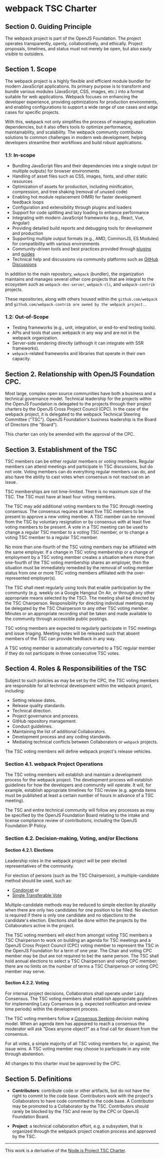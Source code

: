 # webpack TSC Charter

## Section 0. Guiding Principle

The webpack project is part of the OpenJS Foundation. The project operates transparently, openly, collaboratively, 
and ethically. Project proposals, timelines, and status must not merely be open, but also easily visible to outsiders.

## Section 1. Scope

The webpack project is a highly flexible and efficient module bundler for modern JavaScript applications. Its primary 
purpose is to transform and bundle various modules (JavaScript, CSS, images, etc.) into a format suitable for web 
applications. Webpack focuses on enhancing the developer experience, providing optimizations for production environments, 
and enabling configurations to support a wide range of use cases and edge cases for specific projects.

With this, webpack not only simplifies the process of managing application dependencies, but it also offers tools to 
optimize performance, maintainability, and scalability. The webpack community contributes solutions to common challenges 
in modern web development, helping developers streamline their workflows and build robust applications.

### 1.1: In-scope

- Bundling JavaScript files and their dependencies into a single output (or multiple outputs) for browser environments
- Handling of asset files such as CSS, images, fonts, and other static resources
- Optimization of assets for production, including minification, compression, and tree shaking (removal of unused code)
- Enabling hot module replacement (HMR) for faster development feedback loops
- Configuration and extensibility through plugins and loaders
- Support for code splitting and lazy loading to enhance performance
- Integrating with modern JavaScript frameworks (e.g., React, Vue, Angular)
- Providing detailed build reports and debugging tools for development and production
- Supporting multiple output formats (e.g., AMD, CommonJS, ES Modules) for compatibility with various environments
- Community-driven tools and best practices provided through 
  [plugins](https://webpack.js.org/plugins/) and [guides](https://webpack.js.org/guides/)
- Technical help and discussions via community platforms such as 
  [GitHub Discussions](https://github.com/webpack/webpack/discussions)

In addition to the main repository, `webpack` (bundler), the organization maintains and manages several other core 
projects that are integral to the ecosystem such as `webpack-dev-server`, `webpack-cli`,  and `webpack-contrib` projects.

These repositories, along with others housed within the `github.com/webpack` and `github.com/webpack-contrib are owned by the webpack project.`.

### 1.2: Out-of-Scope

- Testing frameworks (e.g., unit, integration, or end-to-end testing tools).
- APIs and tools that uses webpack in any way and are not in the webpack organization.
- Server-side rendering directly (although it can integrate with SSR frameworks).
- `webpack`-related frameworks and libraries that operate in their own capacity.

## Section 2. Relationship with OpenJS Foundation CPC.

Most large, complex open source communities have both a business and a technical governance model. Technical leadership 
for the projects within the OpenJS Foundation is delegated to the projects through their project charters by the OpenJS 
Cross Project Council (CPC). In the case of the webpack project, it is delegated to the webpack Technical Steering 
Committee ("TSC"). OpenJS Foundation's business leadership is the Board of Directors (the "Board").

This charter can only be amended with the approval of the CPC.

## Section 3. Establishment of the TSC

TSC members can be either _regular_ members or _voting_ members. Regular members can attend meetings and participate in 
TSC discussions, but do not vote. Voting members can do everything regular members can do, and also have the ability to 
cast votes when consensus is not reached on an issue.

TSC memberships are not time-limited. There is no maximum size of the TSC. The TSC must have at least four voting 
members.

The TSC may add additional voting members to the TSC through meeting consensus. The consensus requires at least five TSC members to be present to approve a new voting member.  A TSC member can be removed from the TSC by voluntary 
resignation or by consensus with at least five voting members to be present. A vote in a TSC meeting can be used to change a regular TSC member to a voting 
TSC member, or to change a voting TSC member to a regular TSC member.

No more than one-fourth of the TSC voting members may be affiliated with the same employer. If a change in TSC voting 
membership or a change of employment by a TSC voting member creates a situation where more than one-fourth of the TSC 
voting membership shares an employer, then the situation must be immediately remedied by the removal of voting member 
status from one or more TSC voting members affiliated with the over-represented employer(s).

The TSC shall meet regularly using tools that enable participation by the community (e.g. weekly on a Google Hangout On 
Air, or through any other appropriate means selected by the TSC). The meeting shall be directed by the TSC Chairperson. 
Responsibility for directing individual meetings may be delegated by the TSC Chairperson to any other TSC voting member. 
Minutes or an appropriate recording shall be taken and made available to the community through accessible public 
postings.

TSC voting members are expected to regularly participate in TSC meetings and issue triaging. Meeting notes will be released such that absent members of the TSC can provide feedback in any way. 

A TSC voting member is automatically converted to a TSC regular member if they do not participate in three consecutive 
TSC votes.

## Section 4. Roles & Responsibilities of the TSC

Subject to such policies as may be set by the CPC, the TSC voting members are responsible for all technical development 
within the webpack project, including:

* Setting release dates.
* Release quality standards.
* Technical direction.
* Project governance and process.
* GitHub repository management.
* Conduct guidelines.
* Maintaining the list of additional Collaborators.
* Development process and any coding standards.
* Mediating technical conflicts between Collaborators or `webpack` projects.

The TSC voting members will define webpack project's release vehicles.

### Section 4.1. webpack Project Operations

The TSC voting members will establish and maintain a development process for the webpack project. The development 
process will establish guidelines for how the developers and community will operate. It will, for example, establish 
appropriate timelines for TSC review (e.g. agenda items must be published at least a certain number of hours in advance 
of a TSC meeting).

The TSC and entire technical community will follow any processes as may be specified by the OpenJS Foundation Board 
relating to the intake and license compliance review of contributions, including the OpenJS Foundation IP Policy.

### Section 4.2. Decision-making, Voting, and/or Elections

#### Section 4.2.1. Elections

Leadership roles in the webpack project will be peer elected representatives of the community.

For election of persons (such as the TSC Chairperson), a multiple-candidate method should be used, such as:

* [Condorcet][] or
* [Single Transferable Vote][]

Multiple-candidate methods may be reduced to simple election by plurality when there are only two candidates for one 
position to be filled. No election is required if there is only one candidate and no objections to the candidate's 
election. Elections shall be done within the projects by the Collaborators active in the project.

The TSC voting members will elect from amongst voting TSC members a TSC Chairperson to work on building an agenda for 
TSC meetings and a OpenJS Cross Project Council (CPC) voting member to represent the TSC in the OpenJS Foundation for a 
term of one year. The Chair and voting CPC member may be (but are not required to be) the same person. The TSC shall 
hold annual elections to select a TSC Chairperson and voting CPC member; there are no limits on the number of terms a 
TSC Chairperson or voting CPC member may serve.

#### Section 4.2.2. Voting

For internal project decisions, Collaborators shall operate under Lazy Consensus. The TSC voting members shall establish 
appropriate guidelines for implementing Lazy Consensus (e.g. expected notification and review time periods) within the 
development process.

The TSC voting members follow a [Consensus Seeking][] decision making model. When an agenda item has appeared to reach a 
consensus the moderator will ask "Does anyone object?" as a final call for dissent from the consensus.

For all votes, a simple majority of all TSC voting members for, or against, the issue wins. A TSC voting member may 
choose to participate in any vote through abstention.

All changes to this charter must be approved by the CPC.

## Section 5. Definitions

* **Contributors**: contribute code or other artifacts, but do not have the right to commit to the code base. 
  Contributors work with the project's Collaborators to have code committed to the code base. A Contributor may be 
  promoted to a Collaborator by the TSC. Contributors should rarely be blocked by the TSC and never by the CPC or 
  OpenJS Foundation Board.

* **Project**: a technical collaboration effort, e.g. a subsystem, that is organized through the webpack project creation 
  process and approved by the TSC.

----

This work is a derivative of the [Node.js Project TSC Charter](https://github.com/nodejs/node/blob/main/TSC_CHARTER.md).

[condorcet]: https://en.wikipedia.org/wiki/Condorcet_method
[consensus seeking]: https://en.wikipedia.org/wiki/Consensus-seeking_decision-making
[single transferable vote]: https://en.wikipedia.org/wiki/Single_transferable_vote